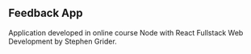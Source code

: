 ## Feedback App

Application developed in online course Node with React Fullstack Web Development by Stephen Grider.
